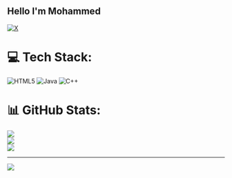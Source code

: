 
## Hello I'm Mohammed


[![X](https://img.shields.io/badge/X-black.svg?logo=X&logoColor=white)](https://x.com/m0hcs) 

# 💻 Tech Stack:
![HTML5](https://img.shields.io/badge/html5-%23E34F26.svg?style=for-the-badge&logo=html5&logoColor=white) ![Java](https://img.shields.io/badge/java-%23ED8B00.svg?style=for-the-badge&logo=openjdk&logoColor=white) ![C++](https://img.shields.io/badge/c++-%2300599C.svg?style=for-the-badge&logo=c%2B%2B&logoColor=white)
# 📊 GitHub Stats:
![](https://github-readme-stats.vercel.app/api?username=x0moh&theme=dark&hide_border=false&include_all_commits=true&count_private=true)<br/>
![](https://nirzak-streak-stats.vercel.app/?user=x0moh&theme=dark&hide_border=false)<br/>
![](https://github-readme-stats.vercel.app/api/top-langs/?username=x0moh&theme=dark&hide_border=false&include_all_commits=true&count_private=true&layout=compact)

---
[![](https://visitcount.itsvg.in/api?id=x0moh&icon=0&color=0)](https://visitcount.itsvg.in)

<!-- Proudly created with GPRM ( https://gprm.itsvg.in ) -->
